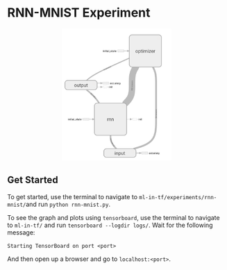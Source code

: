 # RNN-MNIST Experiment

<p align="center">
  <img src="../../images/graphs/rnn-mnist-graph.png", width="50%"/>
</p>


## Get Started
To get started, use the terminal to navigate to ```ml-in-tf/experiments/rnn-mnist/```and run ```python rnn-mnist.py```.

To see the graph and plots using ```tensorboard```, use the terminal to navigate to ```ml-in-tf/``` and run ```tensorboard --logdir logs/```. Wait for the following message:

```
Starting TensorBoard on port <port>
```
And then open up a browser and go to ```localhost:<port>```.
